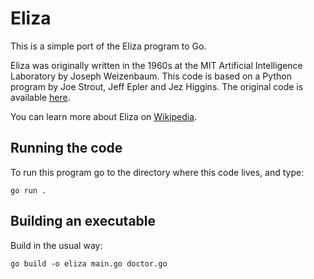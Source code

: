 # Eliza

This is a simple port of the Eliza program to Go.

Eliza was originally written in the 1960s at the MIT Artificial Intelligence Laboratory by Joseph Weizenbaum. This code
is based on a Python program by Joe Strout, Jeff Epler and Jez Higgins. The original code is
available [here](https://github.com/jezhiggins/eliza.py).

You can learn more about Eliza on [Wikipedia](https://en.wikipedia.org/wiki/ELIZA).

## Running the code

To run this program go to the directory where this code lives, and type:

~~~
go run .
~~~

## Building an executable

Build in the usual way:

~~~
go build -o eliza main.go doctor.go
~~~

